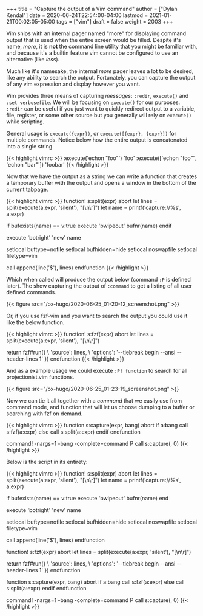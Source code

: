 +++
title = "Capture the output of a Vim command"
author = ["Dylan Kendal"]
date = 2020-06-24T22:54:00-04:00
lastmod = 2021-01-21T00:02:05-05:00
tags = ["vim"]
draft = false
weight = 2003
+++

Vim ships with an internal pager named "more" for displaying
command output that is used when the entire screen would be filled.
Despite it's name, _more_, it is **not** the command line utility
that you might be familiar with, and because it's a builtin feature vim cannot be configured
to use an alternative (like _less_).

Much like it's namesake, the internal _more_ pager leaves a lot to
be desired, like any ability to search the output. Fortunately, you can
capture the output of any vim expression and display however you want.

Vim provides three means of capturing _messages_: `:redir`,
`execute()` and `:set verbosefile`. We will be focusing on
`execute()` for our purposes. `:redir` can be useful if you just
want to quickly redirect output to a variable, file, register, or
some other source but you generally will rely on `execute()` while
scripting.

General usage is `execute({expr})`, or `execute([{expr}, {expr}])`
for multiple commands. Notice below how the entire output is
concatenated into a single string.

{{< highlight vimrc >}}
:execute('echon "foo"')
'foo'
:execute(['echon "foo"', 'echon "bar"'])
'foobar'
{{< /highlight >}}

Now that we have the output as a string we can write a
function that creates a temporary buffer with the output and opens
a window in the bottom of the current tabpage.

{{< highlight vimrc >}}
function! s:split(expr) abort
  let lines = split(execute(a:expr, 'silent'), "[\n\r]")
  let name = printf('capture://%s', a:expr)

  if bufexists(name) == v:true
    execute 'bwipeout' bufnr(name)
  endif

  execute 'botright' 'new' name

  setlocal buftype=nofile
  setlocal bufhidden=hide
  setlocal noswapfile
  setlocal filetype=vim

  call append(line('$'), lines)
endfunction
{{< /highlight >}}

Which when called will produce the output below (command `:P` is
defined later). The  show capturing the output of
`:command` to get a listing of all user defined commands.

{{< figure src="/ox-hugo/2020-06-25_01-20-12_screenshot.png" >}}

Or, if you use fzf-vim and you want to search the output you could use it like the below function.

{{< highlight vimrc >}}
function! s:fzf(expr) abort
  let lines = split(execute(a:expr, 'silent'), "[\n\r]")

  return fzf#run({
  \  'source': lines,
  \  'options': '--tiebreak begin --ansi --header-lines 1'
  \})
endfunction
{{< /highlight >}}

And as a example usage we could execute `:P! function` to search for all projectionist.vim functions.

{{< figure src="/ox-hugo/2020-06-25_01-23-19_screenshot.png" >}}

Now we can tie it all together with a _command_ that we easily use
from command mode, and function that will let us choose dumping to a
buffer or searching with fzf on demand.

{{< highlight vimrc >}}
function s:capture(expr, bang) abort
  if a:bang
    call s:fzf(a:expr)
  else
    call s:split(a:expr)
  endif
endfunction

command! -nargs=1 -bang -complete=command P call s:capture(<q-args>, <bang>0)
{{< /highlight >}}

Below is the script in its entirety:

{{< highlight vimrc >}}
function! s:split(expr) abort
  let lines = split(execute(a:expr, 'silent'), "[\n\r]")
  let name = printf('capture://%s', a:expr)

  if bufexists(name) == v:true
    execute 'bwipeout' bufnr(name)
  end

  execute 'botright' 'new' name

  setlocal buftype=nofile
  setlocal bufhidden=hide
  setlocal noswapfile
  setlocal filetype=vim

  call append(line('$'), lines)
endfunction

function! s:fzf(expr) abort
  let lines = split(execute(a:expr, 'silent'), "[\n\r]")

  return fzf#run({
      \  'source': lines,
      \  'options': '--tiebreak begin --ansi --header-lines 1'
      \})
endfunction

function s:capture(expr, bang) abort
  if a:bang
    call s:fzf(a:expr)
  else
    call s:split(a:expr)
  endif
endfunction

command! -nargs=1 -bang -complete=command P call s:capture(<q-args>, <bang>0)
{{< /highlight >}}
